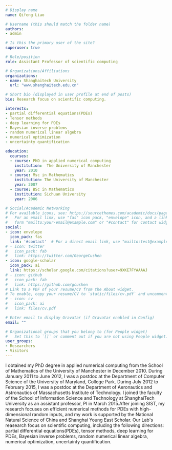 ```yaml
---
# Display name
name: Qifeng Liao

# Username (this should match the folder name)
authors:
- admin

# Is this the primary user of the site?
superuser: true

# Role/position
role: Assistant Professor of scientific computing

# Organizations/Affiliations
organizations:
- name: Shanghaitech University
  url: "www.shanghaitech.edu.cn"

# Short bio (displayed in user profile at end of posts)
bio: Research focus on scientific computing.

interests:
- partial differential equations(PDEs)
- Tensor methods
- deep learning for PDEs
- Bayesian inverse problems
- random numerical linear algebra
- numerical optimization
- uncertainty quantification

education:
  courses:
  - course: PhD in applied numerical computing 
    institution:  The University of Manchester
    year: 2010
  - course: Msc in Mathematics
    institution: The University of Manchester
    year: 2007
  - course: BSc in Mathematics
    institution: Sichuan University
    year: 2006

# Social/Academic Networking
# For available icons, see: https://sourcethemes.com/academic/docs/page-builder/#icons
#   For an email link, use "fas" icon pack, "envelope" icon, and a link in the
#   form "mailto:your-email@example.com" or "#contact" for contact widget.
social:
- icon: envelope
  icon_pack: fas
  link: '#contact'  # For a direct email link, use "mailto:test@example.org".
# - icon: twitter
#   icon_pack: fab
#   link: https://twitter.com/GeorgeCushen
- icon: google-scholar
  icon_pack: ai
  link: https://scholar.google.com/citations?user=9XKE7FYAAAAJ
# - icon: github
#   icon_pack: fab
#   link: https://github.com/gcushen
# Link to a PDF of your resume/CV from the About widget.
# To enable, copy your resume/CV to `static/files/cv.pdf` and uncomment the lines below.
# - icon: cv
#   icon_pack: ai
#   link: files/cv.pdf

# Enter email to display Gravatar (if Gravatar enabled in Config)
email: ""

# Organizational groups that you belong to (for People widget)
#   Set this to `[]` or comment out if you are not using People widget.
user_groups:
- Researchers
- Visitors
---
```


<!-- Nelson Bighetti is a professor of artificial intelligence at the Stanford AI Lab. His research interests include distributed robotics, mobile computing and programmable matter. He leads the Robotic Neurobiology group, which develops self-reconfiguring robots, systems of self-organizing robots, and mobile sensor networks.

Lorem ipsum dolor sit amet, consectetur adipiscing elit. Sed neque elit, tristique placerat feugiat ac, facilisis vitae arcu. Proin eget egestas augue. Praesent ut sem nec arcu pellentesque aliquet. Duis dapibus diam vel metus tempus vulputate. -->
I obtained my PhD degree in applied numerical computing from the School of Mathematics of the University of Manchester in December 2010. During January 2011 to June 2012, I was a postdoc at the Department of Computer Science of the University of Maryland, College Park. During July 2012 to February 2015, I was a postdoc at the Department of Aeronautics and Astronautics of Massachusetts Institute of Technology. I joined the faculty of the School of Information Science and Technology at ShanghaiTech University as an assistant professor, PI in March 2015.After joining SIST, my research focuses on efficient numerical methods for PDEs with high-dimensional random inputs, and my work is supported by the National Natural Science of China and Shanghai Young East Scholar.
Our Lab's reasearch focus on scientific computing, including the following directions: partial differential equations(PDEs), tensor methods, deep learning for PDEs, Bayesian inverse problems, random numerical linear algebra, numerical optimization, uncertainty quantification.  
